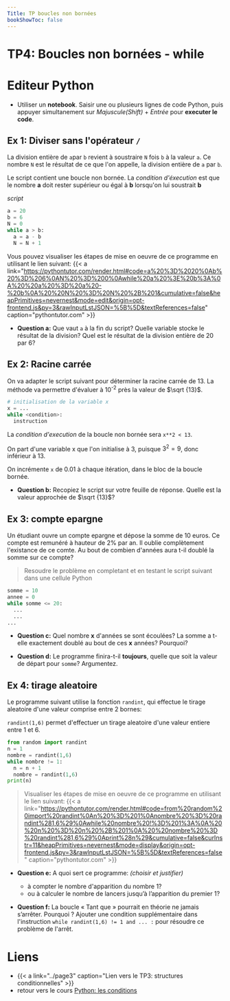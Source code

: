 ```yaml
---
Title: TP boucles non bornées
bookShowToc: false
---
```


  
  <!--<link rel="stylesheet" href="https://pyscript.net/alpha/pyscript.css" />
 -->
   <style>
    .editor-box{
      width: 60%;
      display: block;
      border: none;
      margin-right: 10px;
      box-shadow: 0px 2px 5px 0px rgb(77, 77, 77, 0.46);
    }
    #output > div {
    font-family: 'monospace';
    background-color: #e5e5e5;
    border: 1px solid lightgray;
    /*border-top: 0;*/
    font-size: 0.875rem;
    padding: 0.5rem;
  
  }

  #output > div:first-child {
    border-top: 1px solid lightgray;
    display: block;
  }

  #output > div:nth-child(even) {
    border: 0;
  } 
</style>

  <script defer src="https://pyscript.net/alpha/pyscript.js"></script>

# TP4: Boucles non bornées - while
# Editeur Python
* Utiliser un **notebook**. Saisir une ou plusieurs lignes de code Python, puis appuyer simultanement sur *Majuscule(Shift)* + *Entrée* pour **executer le code**.

<div>
<py-repl id="my-repl" auto-generate="true"></py-repl>
</div>



## Ex 1: Diviser sans l'opérateur `/`
La division entière de `a`par `b` revient à soustraire `N` fois `b` à la valeur `a`. Ce nombre `N` est le résultat de ce que l'on appelle, la division entière de `a` par `b`.

Le script contient une boucle non bornée. La *condition d'éxecution* est que le nombre **a** doit rester supérieur ou égal à **b** lorsqu'on lui soustrait **b**

*script*

```python
a = 20
b = 6
N = 0
while a > b:
  a = a - b
  N = N + 1
```

Vous pouvez visualiser les étapes de mise en oeuvre de ce programme en utilisant le lien suivant: {{< a link="https://pythontutor.com/render.html#code=a%20%3D%2020%0Ab%20%3D%206%0AN%20%3D%200%0Awhile%20a%20%3E%20b%3A%0A%20%20a%20%3D%20a%20-%20b%0A%20%20N%20%3D%20N%20%2B%201&cumulative=false&heapPrimitives=nevernest&mode=edit&origin=opt-frontend.js&py=3&rawInputLstJSON=%5B%5D&textReferences=false" caption="pythontutor.com" >}}




* **Question a:** Que vaut `a` à la fin du script? Quelle variable stocke le résultat de la division? Quel est le résultat de la division entière de 20 par 6?

## Ex 2: Racine carrée
On va adapter le script suivant pour déterminer la racine carrée de 13. La méthode va permettre d'évaluer à 10<sup>-2</sup> près la valeur de $\sqrt {13}$.

```python
# initialisation de la variable x
x = ...
while <condition>:
  instruction
```


La *condition d'execution* de la boucle non bornée sera `x**2 < 13`.

On part d'une variable x que l'on initialise à 3, puisque $3^2 = 9$, donc inférieur à 13.

On incrémente `x` de 0.01 à chaque itération, dans le bloc de la boucle bornée.

* **Question b:** Recopiez le script sur votre feuille de réponse. Quelle est la valeur approchée de $\sqrt {13}$?

## Ex 3: compte epargne
Un étudiant ouvre un compte epargne et dépose la somme de 10 euros. Ce compte est remunéré à hauteur de 2% par an. Il oublie complètement l'existance de ce comte. Au bout de combien d'années aura t-il doublé la somme sur ce compte?

> Resoudre le problème en completant et en testant le script suivant dans une cellule Python

```python
somme = 10
annee = 0
while somme <= 20:
  ...
  ...
...
``` 

* **Question c:** Quel nombre **x** d'années se sont écoulées? La somme a t-elle exactement doublé au bout de ces **x** années? Pourquoi?

* **Question d:** Le programme finira-t-il **toujours**, quelle que soit la valeur de départ pour `somme`? Argumentez.

## Ex 4: tirage aleatoire
Le programme suivant utilise la fonction `randint`, qui effectue le tirage aleatoire d'une valeur comprise entre 2 bornes:

`randint(1,6)` permet d'effectuer un tirage aleatoire d'une valeur entiere entre 1 et 6.

```python
from random import randint
n = 1
nombre = randint(1,6)
while nombre != 1:
  n = n + 1
  nombre = randint(1,6)
print(n)
```

> Visualiser les étapes de mise en oeuvre de ce programme en utilisant le lien suivant: {{< a link="https://pythontutor.com/render.html#code=from%20random%20import%20randint%0An%20%3D%201%0Anombre%20%3D%20randint%281,6%29%0Awhile%20nombre%20!%3D%201%3A%0A%20%20n%20%3D%20n%20%2B%201%0A%20%20nombre%20%3D%20randint%281,6%29%0Aprint%28n%29&cumulative=false&curInstr=11&heapPrimitives=nevernest&mode=display&origin=opt-frontend.js&py=3&rawInputLstJSON=%5B%5D&textReferences=false" caption="pythontutor.com" >}}



* **Question e:** A quoi sert ce programme: *(choisir et justifier)*
  * à compter le nombre d'apparition du nombre 1?
  * ou à calculer le nombre de lancers jusqu’à l’apparition du premier 1?

* **Question f:** La boucle « Tant que » pourrait en théorie ne jamais s’arrêter. Pourquoi ? Ajouter une condition supplémentaire dans l'instruction `while randint(1,6) != 1 and ... :` pour résoudre ce problème de l'arrêt.

# Liens
* {{< a link="../page3" caption="Lien vers le TP3: structures conditionnelles" >}}
* retour vers le cours [Python: les conditions](/docs/python/pages/conditions/page2/)
